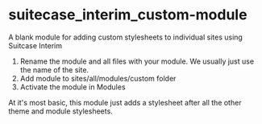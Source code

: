 # suitecase_interim_custom-module
A blank module for adding custom stylesheets to individual sites using Suitcase Interim

1. Rename the module and all files with your module. We usually just use the name of the site.
2. Add module to sites/all/modules/custom folder
3. Activate the module in Modules

At it's most basic, this module just adds a stylesheet after all the other theme and module stylesheets.
